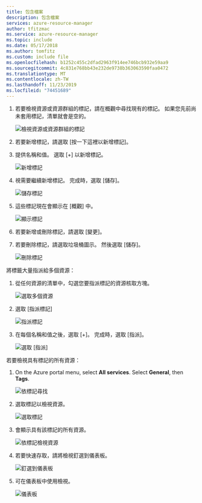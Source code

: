```yaml
---
title: 包含檔案
description: 包含檔案
services: azure-resource-manager
author: tfitzmac
ms.service: azure-resource-manager
ms.topic: include
ms.date: 05/17/2018
ms.author: tomfitz
ms.custom: include file
ms.openlocfilehash: b1252c455c2dfad2963f914ee746bcb932e59aa9
ms.sourcegitcommit: 4c831e768bb43e232de9738b363063590faa0472
ms.translationtype: MT
ms.contentlocale: zh-TW
ms.lasthandoff: 11/23/2019
ms.locfileid: "74451689"
---
```

1. 若要檢視資源或資源群組的標記，請在概觀中尋找現有的標記。 如果您先前尚未套用標記，清單就會是空的。
   
     ![檢視資源或資源群組的標記](./media/resource-manager-tag-resources/view-tags.png)
1. 若要新增標記，請選取 [按一下這裡以新增標記]。

1. 提供名稱和值。 選取 [+] 以新增標記。
   
     ![新增標記](./media/resource-manager-tag-resources/add-tag.png)
1. 視需要繼續新增標記。 完成時，選取 [儲存]。
   
     ![儲存標記](./media/resource-manager-tag-resources/save-tags.png)
1. 這些標記現在會顯示在 [概觀] 中。
   
     ![顯示標記](./media/resource-manager-tag-resources/view-new-tags.png)
1. 若要新增或刪除標記，請選取 [變更]。
   
1. 若要刪除標記，請選取垃圾桶圖示。 然後選取 [儲存]。

     ![刪除標記](./media/resource-manager-tag-resources/delete-tag.png)


將標籤大量指派給多個資源：

1. 從任何資源的清單中，勾選您要指派標記的資源核取方塊。

     ![選取多個資源](./media/resource-manager-tag-resources/select-multiple-resources.png)

1. 選取 [指派標記]

     ![指派標記](./media/resource-manager-tag-resources/assign-tags.png)

1. 在每個名稱和值之後，選取 [+]。 完成時，選取 [指派]。

     ![選取 [指派]](./media/resource-manager-tag-resources/select-assign.png)

若要檢視具有標記的所有資源：

1. On the Azure portal menu, select **All services**. Select **General**, then **Tags**.

     ![依標記尋找](./media/resource-manager-tag-resources/find-tags-general.png)

1. 選取標記以檢視資源。

     ![選取標記](./media/resource-manager-tag-resources/select-tag.png)

1. 會顯示具有該標記的所有資源。

     ![依標記檢視資源](./media/resource-manager-tag-resources/view-resources-by-tag.png)

1. 若要快速存取，請將檢視釘選到儀表板。

     ![釘選到儀表板](./media/resource-manager-tag-resources/pin-to-dashboard.png)

1. 可在儀表板中使用檢視。

     ![儀表板](./media/resource-manager-tag-resources/dashboard-with-view.png)